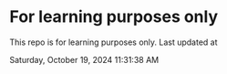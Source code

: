 # For learning purposes only
This repo is for learning purposes only.
Last updated at

Saturday, October 19, 2024 11:31:38 AM

